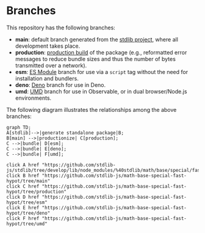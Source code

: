 <!--

@license Apache-2.0

Copyright (c) 2022 The Stdlib Authors.

Licensed under the Apache License, Version 2.0 (the "License");
you may not use this file except in compliance with the License.
You may obtain a copy of the License at

    http://www.apache.org/licenses/LICENSE-2.0

Unless required by applicable law or agreed to in writing, software
distributed under the License is distributed on an "AS IS" BASIS,
WITHOUT WARRANTIES OR CONDITIONS OF ANY KIND, either express or implied.
See the License for the specific language governing permissions and
limitations under the License.

-->

# Branches

This repository has the following branches:

-   **main**: default branch generated from the [stdlib project][stdlib-url], where all development takes place.
-   **production**: [production build][production-url] of the package (e.g., reformatted error messages to reduce bundle sizes and thus the number of bytes transmitted over a network).
-   **esm**: [ES Module][esm-url] branch for use via a `script` tag without the need for installation and bundlers.
-   **deno**: [Deno][deno-url] branch for use in Deno.
-   **umd**: [UMD][umd-url] branch for use in Observable, or in dual browser/Node.js environments.

The following diagram illustrates the relationships among the above branches:

```mermaid
graph TD;
A[stdlib]-->|generate standalone package|B;
B[main] -->|productionize| C[production];
C -->|bundle| D[esm];
C -->|bundle| E[deno];
C -->|bundle| F[umd];

click A href "https://github.com/stdlib-js/stdlib/tree/develop/lib/node_modules/%40stdlib/math/base/special/fast/hypot"
click B href "https://github.com/stdlib-js/math-base-special-fast-hypot/tree/main"
click C href "https://github.com/stdlib-js/math-base-special-fast-hypot/tree/production"
click D href "https://github.com/stdlib-js/math-base-special-fast-hypot/tree/esm"
click E href "https://github.com/stdlib-js/math-base-special-fast-hypot/tree/deno"
click F href "https://github.com/stdlib-js/math-base-special-fast-hypot/tree/umd"
```

[stdlib-url]: https://github.com/stdlib-js/stdlib/tree/develop/lib/node_modules/%40stdlib/math/base/special/fast/hypot
[production-url]: https://github.com/stdlib-js/math-base-special-fast-hypot/tree/production
[deno-url]: https://github.com/stdlib-js/math-base-special-fast-hypot/tree/deno
[umd-url]: https://github.com/stdlib-js/math-base-special-fast-hypot/tree/umd
[esm-url]: https://github.com/stdlib-js/math-base-special-fast-hypot/tree/esm